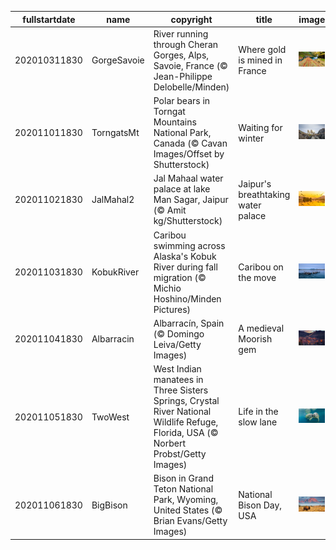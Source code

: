 |fullstartdate|name|copyright|title|image|
|--|--|--|--|--|
202010311830|GorgeSavoie|River running through Cheran Gorges, Alps, Savoie, France (© Jean-Philippe Delobelle/Minden)|Where gold is mined in France|![](/en-IN/2020/11/202010311830GorgeSavoie.jpg)|
202011011830|TorngatsMt|Polar bears in Torngat Mountains National Park, Canada (© Cavan Images/Offset by Shutterstock)|Waiting for winter|![](/en-IN/2020/11/202011011830TorngatsMt.jpg)|
202011021830|JalMahal2|Jal Mahaal water palace at lake Man Sagar, Jaipur (© Amit kg/Shutterstock)|Jaipur's breathtaking water palace|![](/en-IN/2020/11/202011021830JalMahal2.jpg)|
202011031830|KobukRiver|Caribou swimming across Alaska's Kobuk River during fall migration (© Michio Hoshino/Minden Pictures)|Caribou on the move|![](/en-IN/2020/11/202011031830KobukRiver.jpg)|
202011041830|Albarracin|Albarracín, Spain (© Domingo Leiva/Getty Images)|A medieval Moorish gem|![](/en-IN/2020/11/202011041830Albarracin.jpg)|
202011051830|TwoWest|West Indian manatees in Three Sisters Springs, Crystal River National Wildlife Refuge, Florida, USA (© Norbert Probst/Getty Images)|Life in the slow lane|![](/en-IN/2020/11/202011051830TwoWest.jpg)|
202011061830|BigBison|Bison in Grand Teton National Park, Wyoming, United States (© Brian Evans/Getty Images)|National Bison Day, USA|![](/en-IN/2020/11/202011061830BigBison.jpg)|
